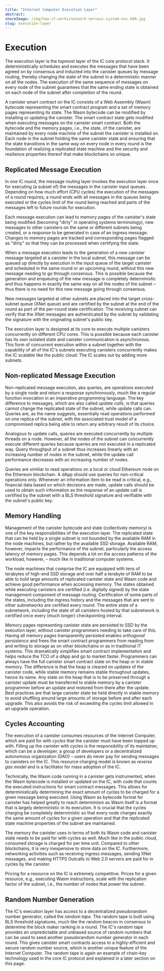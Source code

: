 ```yaml
---
title: "Internet Computer Execution Layer"
abstract: 
shareImage: /img/how-it-works/network-nervous-system-nns.600.jpg
slug: execution-layer
---
```


# Execution

The execution layer is the topmost layer of the IC core protocol stack.
It deterministically schedules and executes the messages that have been agreed on by consensus and inducted into the canister queues by message routing, thereby changing the state of the subnet in a deterministic manner on all the nodes.
The execution of the same sequence of messages on every node of the subnet guarantees that the same ending state is obtained on each node of the subnet after completion of the round. 

A canister smart contract on the IC consists of a Web Assembly (Wasm) bytecode representing the smart contract program and a set of memory pages representing its state.
The Wasm bytecode can be modified by installing or updating the canister.
The smart contract state gets modified when executing messages on the canister smart contract.
Both the bytecode and the memory pages, i.e., the state, of the canister, are maintained by every node machine of the subnet the canister is installed on.
Each node in the subnet holding the same canister state and ensuring that the state transitions in the same way on every node in every round is the foundation of realizing a replicated state machine and the security and resilience properties thereof that make blockchains so unique.

## Replicated Message Execution

In one IC round, the message routing layer invokes the execution layer once for executing (a subset of) the messages in the canister input queues.
Depending on how much effort (CPU cycles) the execution of the messages of a round requires, a round ends with all messages in the queues being executed or the cycles limit of the round being reached and parts of the messages left to future rounds for execution.

Each message execution can lead to memory pages of the canister's state being modified (becoming "dirty" in operating systems terminology), new messages to other canisters on the same or different subnets being created, or a response to be generated in case of an ingress message.
Changes to memory pages are tracked and corresponding pages flagged as "dirty" so that they can be processed when certifying the state.

When a message execution leads to the generation of a new canister message targeted at a canister in the local subnet, this message can be queued up directly by execution in the input queue of the target canister and scheduled in the same round or an upcoming round, without this new message needing to go through consensus.
This is possible because the generation and enqueuing of the new message is completely deterministic and thus happens in exactly the same way on all the nodes of the subnet – thus there is no need for this new message going through consensus.

New messages targeted at other subnets are placed into the target cross-subnet queue (XNet queue) and are certified by the subnet at the end of the round as part of the per-round state certification.
The receiving subnet can verify that the XNet messages are authenticated by the subnet by validating the signature with the originating subnet's public key.

The execution layer is designed at its core to execute multiple canisters concurrently on different CPU cores.
This is possible because each canister has its own isolated state and canister communication is asynchronous.
This form of concurrent execution within a subnet together with the capability of all of the IC's subnets executing canisters concurrently makes the IC scalable like the public cloud: The IC scales out by adding more subnets.

## Non-replicated Message Execution

Non-replicated message execution, aka queries, are operations executed by a single node and return a response synchronously, much like a regular function invocation in an imperative programming language.
The key difference to messages, which are also called *update calls*, is that queries cannot change the replicated state of the subnet, while update calls can.
Queries are, as the name suggests, essentially read operations performed on one replica of the subnet, with the associated trust model of a compromised replica being able to return any arbitrary result of its choice.

Analogous to update calls, queries are executed concurrently by multiple threads on a node.
However, all the nodes of the subnet can concurrently execute different queries because queries are not executed in a replicated way.
Query throughput of a subnet thus increases linearly with an increasing number of nodes in the subnet, while the update call performance decreases with an increasing number of nodes.

Queries are similiar to read operations on a local or cloud Ethereum node on the Ethereum blockchain.
A dApp should use queries for non-critical operations only.
Whenever an information item to be read is critical, e.g., financial data based on which decisions are made, update calls should be used to obtain such information as the response of an update call is certified by the subnet with a BLS threshold signature and verifiable with the subnet's public key.

## Memory Handling

Management of the canister bytecode and state (collectively memory) is one of the key responsibilities of the execution layer.
The replicated state that can be held by a single subnet is not bounded by the available RAM in the node machines, but rather by the available SSD storage.
Available RAM, however, impacts the performance of the subnet, particularly the access latency of memory pages.
This depends a lot on the access patterns of the workload, however, – much like in traditional computer systems.

The node machines that comprise the IC are equipped with tens of terabytes of high-end SSD storage and over half a terabyte of RAM to be able to hold large amounts of replicated canister state and Wasm code and achieve good performance when accessing memory.
The states obtained while executing canisters are certified (i.e. digitally signed) by the state management component of message routing.  Certification of some parts of the states, including the ingress history and the messages that are sent to other subnetworks are certified every round.  The entire state of a subnetwork, including the state of all canisters hosted by that subnetwork is certified once every (much longer) checkpointing interval.

Memory pages representing canister state are persisted to SSD by the execution layer, without canister programmers needing to take care of this.
Having all memory pages transparently persisted enables *orthogonal persistence* and frees the smart contract programmers from reading from and writing to storage as on other blockchains or as in traditional IT systems.
This dramatically simplifies smart contract implementation and helps reduce the TCO of a dApp and go to market faster.
Programmers can always have the full canister smart contract state on the heap or in stable memory.
The difference is that the heap is cleared on updates of the canister code, while stable memory remains stable throughout updates, hence its name.
Any state on the heap that is to be preserved through a canister update must be transferred to stable memory by a canister programmer before an update and restored from there after the update.
Best practices are that large canister state be held directly in stable memory to avoid shuffling around large amounts of storage before and after each upgrade.
This also avoids the risk of exceeding the cycles limit allowed in an upgrade operation.

## Cycles Accounting

The execution of a canister consumes resources of the Internet Computer, which are paid for with *cycles* that the canister must have been topped up with.
Filling up the canister with cycles is the responsibility of its maintainer, which can be a developer, a group of developers or a decentralized autonomous organization (DAO) – users do never pay for sending messages to canisters on the IC.
This resource charging model is known as *reverse gas model* and is a facilitator for mass adoption of the IC.

Technically, the Wasm code running in a canister gets instrumented, when the Wasm bytecode is installed or updated on the IC, with code that counts the executed instructions for smart contract messages.
This allows for deterministically determining the exact amount of cycles to be charged for a given message being executed.
Using Wasm as bytecode format for canister has helped greatly to reach determinism as Wasm itself is a format that is largely deterministic in its execution.
It is crucial that the cycles charging be completely deterministic so that every node charges exactly the same amount of cycles for a given operation and that the replicated state machine properties of the subnet are maintained.

The memory the canister uses in terms of both its Wasm code and canister state needs to be paid for with cycles as well.
Much like in the public cloud, consumed storage is charged for per time unit.
Compared to other blockchains, it is very inexpensive to store data on the IC.
Furthermore, networking activities such as receiving ingress messages, sending XNet messages, and making HTTPS Outcalls to Web 2.0 servers are paid for in cycles by the canister.

Pricing for a resource on the IC is extremely competitive.
Prices for a given resource, e.g., executing Wasm instructions, scale with the replication factor of the subnet, i.e., the number of nodes that power the subnet.

## Random Number Generation

The IC's execution layer has access to a decentralized pseudorandom number generator, called the *random tape*.
The random tape is built using BLS threshold signatures, much like the random beacon in consensus to determine the block maker ranking in a round.
The IC's random tape provides an unpredictable and unbiased source of random numbers that can be used to seed another pseudorandom number generator in each round.
This gives canister smart contracts access to a highly-efficient and secure random number source, which is another unique feature of the Internet Computer.
The random tape is again an example of chain-key technology used in the core IC protocol and explained in a later section on this page.
